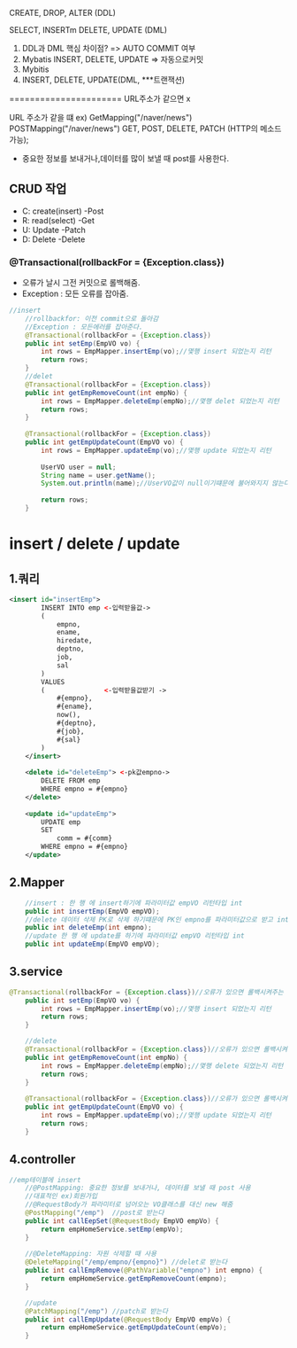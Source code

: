 CREATE, DROP, ALTER (DDL)

SELECT, INSERTm DELETE, UPDATE (DML)

1. DDL과 DML 핵심 차이점? => AUTO COMMIT 여부
2. Mybatis INSERT, DELETE, UPDATE => 자동으로커밋
3. Mybitis 
4. INSERT, DELETE, UPDATE(DML, ***트랜잭션)

======================
URL주소가 같으면 x

URL 주소가 같을 떄
ex) GetMapping("/naver/news")
    POSTMapping("/naver/news")
GET, POST, DELETE, PATCH (HTTP의 메소드 가능);

- 중요한 정보를 보내거나,데이터를 많이 보낼 때 post를 사용한다.

## CRUD 작업
- C: create(insert) -Post
- R: read(select) -Get
- U: Update -Patch
- D: Delete -Delete

### @Transactional(rollbackFor = {Exception.class})
- 오류가 날시 그전 커밋으로 롤백해줌.
- Exception : 모든 오류를 잡아줌.

~~~java
//insert
	//rollbackfor: 이전 commit으로 돌아감
	//Exception : 모든에러를 잡아준다.
	@Transactional(rollbackFor = {Exception.class})
	public int setEmp(EmpVO vo) {
		int rows = EmpMapper.insertEmp(vo);//몇행 insert 되었는지 리턴
		return rows;
	}
	//delet
	@Transactional(rollbackFor = {Exception.class})
	public int getEmpRemoveCount(int empNo) {
		int rows = EmpMapper.deleteEmp(empNo);//몇행 delet 되었는지 리턴
		return rows;
	}
	
	@Transactional(rollbackFor = {Exception.class})
	public int getEmpUpdateCount(EmpVO vo) {
		int rows = EmpMapper.updateEmp(vo);//몇행 update 되었는지 리턴
		
		UserVO user = null;
		String name = user.getName();
		System.out.println(name);//UserVO값이 null이기떄문에 불어와지지 않는다. NullPointerException오류
		
		return rows;
	}
~~~

# insert / delete / update
## 1.쿼리
~~~XML
<insert id="insertEmp">
		INSERT INTO emp <-입력받을값->
		(
			empno,
			ename,
			hiredate,
			deptno,
			job,
			sal
		)
		VALUES
		(				<-입력받을값받기 ->
			#{empno},
			#{ename},
			now(),
			#{deptno},
			#{job},
			#{sal}
		)
	</insert>
	
	<delete id="deleteEmp">	<-pk값empno->
		DELETE FROM emp
		WHERE empno = #{empno}
	</delete>
	
	<update id="updateEmp">
		UPDATE emp
		SET
			comm = #{comm}
		WHERE empno = #{empno}
	</update>
~~~
## 2.Mapper
~~~java
	//insert : 한 행 에 insert하기에 파라미터값 empVO 리턴타입 int
	public int insertEmp(EmpVO empVO);
	//delete 데이터 삭제 PK로 삭제 하기떄문에 PK인 empno를 파라미터값으로 받고 int 로 리턴
	public int deleteEmp(int empno); 
	//update 한 행 에 update를 하기에 파라미터값 empVO 리턴타입 int
	public int updateEmp(EmpVO empVO);
~~~

## 3.service
~~~ java
@Transactional(rollbackFor = {Exception.class})//오류가 있으면 롤백시켜주는 함수
	public int setEmp(EmpVO vo) {
		int rows = EmpMapper.insertEmp(vo);//몇행 insert 되었는지 리턴
		return rows;
	}

	//delete
	@Transactional(rollbackFor = {Exception.class})//오류가 있으면 롤백시켜주는 함수
	public int getEmpRemoveCount(int empNo) {
		int rows = EmpMapper.deleteEmp(empNo);//몇행 delete 되었는지 리턴
		return rows;
	}
	
	@Transactional(rollbackFor = {Exception.class})//오류가 있으면 롤백시켜주는 함수
	public int getEmpUpdateCount(EmpVO vo) {
		int rows = EmpMapper.updateEmp(vo);//몇행 update 되었는지 리턴
		return rows;
	}
~~~
## 4.controller

~~~java
//emp테이블에 insert
	//@PostMapping: 중요한 정보를 보내거나, 데이터를 보낼 때 post 사용
	//대표적인 ex)회원가입
	//@RequestBody가 파라미터로 넘어오는 VO클래스를 대신 new 해줌
	@PostMapping("/emp")  //post로 받는다
	public int callEepSet(@RequestBody EmpVO empVo) {
		return empHomeService.setEmp(empVo);
	}
	
	//@DeleteMapping: 자원 삭제할 때 사용
	@DeleteMapping("/emp/empno/{empno}") //delet로 받는다
	public int callEmpRemove(@PathVariable("empno") int empno) {
		return empHomeService.getEmpRemoveCount(empno);
	}

	//update
	@PatchMapping("/emp") //patch로 받는다
	public int callEmpUpdate(@RequestBody EmpVO empVo) {
		return empHomeService.getEmpUpdateCount(empVo);
	}
~~~